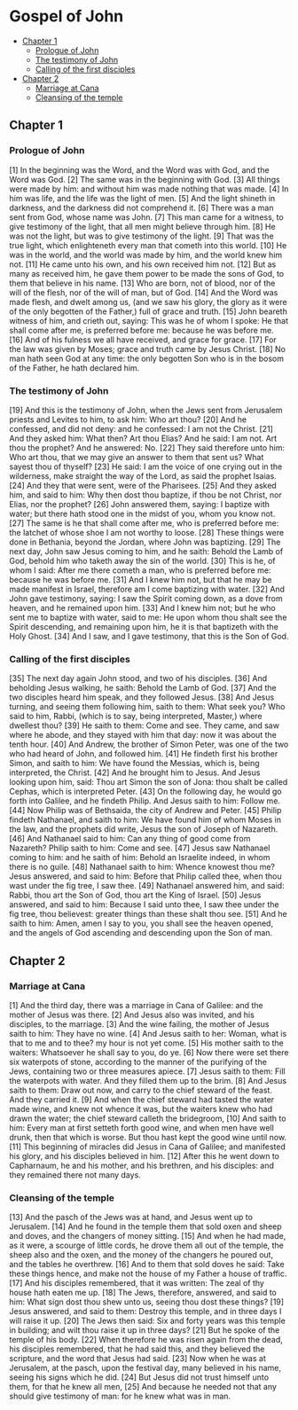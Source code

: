 # Gospel of John <!-- omit in toc -->

- [Chapter 1](#chapter-1)
  - [Prologue of John](#prologue-of-john)
  - [The testimony of John](#the-testimony-of-john)
  - [Calling of the first disciples](#calling-of-the-first-disciples)
- [Chapter 2](#chapter-2)
  - [Marriage at Cana](#marriage-at-cana)
  - [Cleansing of the temple](#cleansing-of-the-temple)

## Chapter 1 <!-- scripture:1 -->

### Prologue of John

[1] In the beginning was the Word, and the Word was with God, and the Word was God. [2] The same was in the beginning with God. [3] All things were made by him: and without him was made nothing that was made. [4] In him was life, and the life was the light of men. [5] And the light shineth in darkness, and the darkness did not comprehend it. [6] There was a man sent from God, whose name was John. [7] This man came for a witness, to give testimony of the light, that all men might believe through him. [8] He was not the light, but was to give testimony of the light. [9] That was the true light, which enlighteneth every man that cometh into this world. [10] He was in the world, and the world was made by him, and the world knew him not. [11] He came unto his own, and his own received him not. [12] But as many as received him, he gave them power to be made the sons of God, to them that believe in his name. [13] Who are born, not of blood, nor of the will of the flesh, nor of the will of man, but of God. [14] And the Word was made flesh, and dwelt among us, (and we saw his glory, the glory as it were of the only begotten of the Father,) full of grace and truth. [15] John beareth witness of him, and crieth out, saying: This was he of whom I spoke: He that shall come after me, is preferred before me: because he was before me. [16] And of his fulness we all have received, and grace for grace. [17] For the law was given by Moses; grace and truth came by Jesus Christ. [18] No man hath seen God at any time: the only begotten Son who is in the bosom of the Father, he hath declared him.

### The testimony of John

[19] And this is the testimony of John, when the Jews sent from Jerusalem priests and Levites to him, to ask him: Who art thou? [20] And he confessed, and did not deny: and he confessed: I am not the Christ. [21] And they asked him: What then? Art thou Elias? And he said: I am not. Art thou the prophet? And he answered: No. [22] They said therefore unto him: Who art thou, that we may give an answer to them that sent us? What sayest thou of thyself? [23] He said: I am the voice of one crying out in the wilderness, make straight the way of the Lord, as said the prophet Isaias. [24] And they that were sent, were of the Pharisees. [25] And they asked him, and said to him: Why then dost thou baptize, if thou be not Christ, nor Elias, nor the prophet? [26] John answered them, saying: I baptize with water; but there hath stood one in the midst of you, whom you know not. [27] The same is he that shall come after me, who is preferred before me: the latchet of whose shoe I am not worthy to loose. [28] These things were done in Bethania, beyond the Jordan, where John was baptizing. [29] The next day, John saw Jesus coming to him, and he saith: Behold the Lamb of God, behold him who taketh away the sin of the world. [30] This is he, of whom I said: After me there cometh a man, who is preferred before me: because he was before me. [31] And I knew him not, but that he may be made manifest in Israel, therefore am I come baptizing with water. [32] And John gave testimony, saying: I saw the Spirit coming down, as a dove from heaven, and he remained upon him. [33] And I knew him not; but he who sent me to baptize with water, said to me: He upon whom thou shalt see the Spirit descending, and remaining upon him, he it is that baptizeth with the Holy Ghost. [34] And I saw, and I gave testimony, that this is the Son of God.

### Calling of the first disciples

[35] The next day again John stood, and two of his disciples. [36] And beholding Jesus walking, he saith: Behold the Lamb of God. [37] And the two disciples heard him speak, and they followed Jesus. [38] And Jesus turning, and seeing them following him, saith to them: What seek you? Who said to him, Rabbi, (which is to say, being interpreted, Master,) where dwellest thou? [39] He saith to them: Come and see. They came, and saw where he abode, and they stayed with him that day: now it was about the tenth hour. [40] And Andrew, the brother of Simon Peter, was one of the two who had heard of John, and followed him. [41] He findeth first his brother Simon, and saith to him: We have found the Messias, which is, being interpreted, the Christ. [42] And he brought him to Jesus. And Jesus looking upon him, said: Thou art Simon the son of Jona: thou shalt be called Cephas, which is interpreted Peter. [43] On the following day, he would go forth into Galilee, and he findeth Philip. And Jesus saith to him: Follow me. [44] Now Philip was of Bethsaida, the city of Andrew and Peter. [45] Philip findeth Nathanael, and saith to him: We have found him of whom Moses in the law, and the prophets did write, Jesus the son of Joseph of Nazareth. [46] And Nathanael said to him: Can any thing of good come from Nazareth? Philip saith to him: Come and see. [47] Jesus saw Nathanael coming to him: and he saith of him: Behold an Israelite indeed, in whom there is no guile. [48] Nathanael saith to him: Whence knowest thou me? Jesus answered, and said to him: Before that Philip called thee, when thou wast under the fig tree, I saw thee. [49] Nathanael answered him, and said: Rabbi, thou art the Son of God, thou art the King of Israel. [50] Jesus answered, and said to him: Because I said unto thee, I saw thee under the fig tree, thou believest: greater things than these shalt thou see. [51] And he saith to him: Amen, amen I say to you, you shall see the heaven opened, and the angels of God ascending and descending upon the Son of man.

## Chapter 2 <!-- scripture:2 -->

### Marriage at Cana

[1] And the third day, there was a marriage in Cana of Galilee: and the mother of Jesus was there. [2] And Jesus also was invited, and his disciples, to the marriage. [3] And the wine failing, the mother of Jesus saith to him: They have no wine. [4] And Jesus saith to her: Woman, what is that to me and to thee? my hour is not yet come. [5] His mother saith to the waiters: Whatsoever he shall say to you, do ye. [6] Now there were set there six waterpots of stone, according to the manner of the purifying of the Jews, containing two or three measures apiece. [7] Jesus saith to them: Fill the waterpots with water. And they filled them up to the brim. [8] And Jesus saith to them: Draw out now, and carry to the chief steward of the feast. And they carried it. [9] And when the chief steward had tasted the water made wine, and knew not whence it was, but the waiters knew who had drawn the water; the chief steward calleth the bridegroom, [10] And saith to him: Every man at first setteth forth good wine, and when men have well drunk, then that which is worse. But thou hast kept the good wine until now. [11] This beginning of miracles did Jesus in Cana of Galilee; and manifested his glory, and his disciples believed in him. [12] After this he went down to Capharnaum, he and his mother, and his brethren, and his disciples: and they remained there not many days.

### Cleansing of the temple

[13] And the pasch of the Jews was at hand, and Jesus went up to Jerusalem. [14] And he found in the temple them that sold oxen and sheep and doves, and the changers of money sitting. [15] And when he had made, as it were, a scourge of little cords, he drove them all out of the temple, the sheep also and the oxen, and the money of the changers he poured out, and the tables he overthrew. [16] And to them that sold doves he said: Take these things hence, and make not the house of my Father a house of traffic. [17] And his disciples remembered, that it was written: The zeal of thy house hath eaten me up. [18] The Jews, therefore, answered, and said to him: What sign dost thou shew unto us, seeing thou dost these things? [19] Jesus answered, and said to them: Destroy this temple, and in three days I will raise it up. [20] The Jews then said: Six and forty years was this temple in building; and wilt thou raise it up in three days? [21] But he spoke of the temple of his body. [22] When therefore he was risen again from the dead, his disciples remembered, that he had said this, and they believed the scripture, and the word that Jesus had said. [23] Now when he was at Jerusalem, at the pasch, upon the festival day, many believed in his name, seeing his signs which he did. [24] But Jesus did not trust himself unto them, for that he knew all men, [25] And because he needed not that any should give testimony of man: for he knew what was in man.
